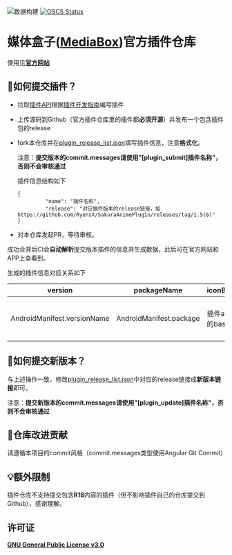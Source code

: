 ![数据构建](https://github.com/RyensX/MediaBoxPluginRepository/actions/workflows/plugin_page.yml/badge.svg)
[![OSCS Status](https://www.oscs1024.com/platform/badge/RyensX/MediaBoxPluginRepository.svg?size=small)](https://www.oscs1024.com/project/RyensX/MediaBoxPluginRepository?ref=badge_small)

# 媒体盒子([MediaBox](https://github.com/RyensX/MediaBox))官方插件仓库

使用见[**官方网站**](https://ryensx.github.io/MediaBoxPluginRepository/)

## 👏如何提交插件？

* 拉取[插件API](https://github.com/RyensX/MediaBoxPlugin)根据[插件开发指南](https://github.com/RyensX/MediaBox/wiki)编写插件

* 上传源码到Github（官方插件仓库里的插件都**必须开源**）并发布一个包含插件包的release

* fork本仓库并在[plugin_release_list.json](https://github.com/RyensX/MediaBoxPluginRepository/blob/main/plugin_release_list.json)填写插件信息，注意**格式化**。
  
  注意：**提交版本的commit.messages请使用"[plugin_submit]插件名称"，否则不会审核通过**
  
  插件信息结构如下
  
  ```
  {
           "name": "插件名称",
           "release": "对应插件版本的release链接，如https://github.com/RyensX/SakuraAnimePlugin/releases/tag/1.5(6)"
  }
  ```

* 对本仓库发起PR，等待审核。

成功合并后CI会**自动解析**提交版本插件的信息并生成数据，此后可在官方网站和APP上查看到。

生成的插件信息对应关系如下

| version                     | packageName             | iconBase64     | sourcePath       | name     | apiVersion | repoDesc           | repoUrl        |author|
| --------------------------- | ----------------------- | -------------- | ---------------- | -------- | ---------- | ------------------ | -------------- | -------------- |
| AndroidManifest.versionName | AndroidManifest.package | 插件apk图标的base64 | releaseAsset下载地址 | 插件apk应用名 | 插件API版本    | 插件对应仓库的Description | 目前是版本release链接 | 作者名，取自仓库用户名 |

## 🚀如何提交新版本？

与上述操作一致，修改[plugin_release_list.json](https://github.com/RyensX/MediaBoxPluginRepository/blob/main/plugin_release_list.json)中对应的release链接成**新版本链接**即可。

注意：**提交新版本的commit.messages请使用"[plugin_update]插件名称"，否则不会审核通过**

## 🧩仓库改进贡献

请遵循本项目的commit风格（commit.messages类型使用Angular Git Commit）

## 💡额外限制
插件仓库不支持提交包含**R18**内容的插件（但不影响插件自己的仓库提交到Github），感谢理解。

## 许可证

[**GNU General Public License v3.0**](LICENSE)
